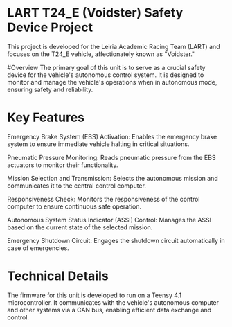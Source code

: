 # LART T24_E (Voidster) Safety Device Project

This project is developed for the Leiria Academic Racing Team (LART) and focuses on the T24_E vehicle, affectionately known as "Voidster."

#Overview
The primary goal of this unit is to serve as a crucial safety device for the vehicle's autonomous control system. It is designed to monitor and manage the vehicle's operations when in autonomous mode, ensuring safety and reliability.

# Key Features
Emergency Brake System (EBS) Activation: Enables the emergency brake system to ensure immediate vehicle halting in critical situations.

Pneumatic Pressure Monitoring: Reads pneumatic pressure from the EBS actuators to monitor their functionality.

Mission Selection and Transmission: Selects the autonomous mission and communicates it to the central control computer.

Responsiveness Check: Monitors the responsiveness of the control computer to ensure continuous safe operation.

Autonomous System Status Indicator (ASSI) Control: Manages the ASSI based on the current state of the selected mission.

Emergency Shutdown Circuit: Engages the shutdown circuit automatically in case of emergencies.

# Technical Details
The firmware for this unit is developed to run on a Teensy 4.1 microcontroller. It communicates with the vehicle's autonomous computer and other systems via a CAN bus, enabling efficient data exchange and control.
